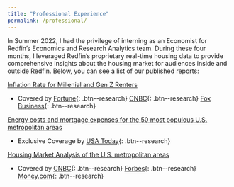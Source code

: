 ```yaml
---
title: "Professional Experience"
permalink: /professional/
---
```


In Summer 2022, I had the privilege of interning as an Economist for Redfin’s Economics and Research Analytics team. During these four months, I leveraged Redfin’s proprietary real-time housing data to provide comprehensive insights about the housing market for audiences inside and outside Redfin. Below, you can see a list of our published reports:

[Inflation Rate for Millenial and Gen Z Renters](https://www.redfin.com/news/inflation-renters-gen-z-millennials-2022/)

- Covered by [Fortune](https://fortune.com/2022/09/03/millennial-gen-z-renters-big-cities-higher-inflation-rates/){: .btn--research} [CNBC](https://www.cnbc.com/2022/09/05/how-long-it-takes-millennials-to-save-enough-to-buy-a-home.html){: .btn--research} [Fox Business](https://www.foxbusiness.com/lifestyle/inflation-hits-these-renters-hardest){: .btn--research}

[Energy costs and mortgage expenses for the 50 most populous U.S. metropolitan areas](https://www.redfin.com/news/energy-costs-housing-2022/)

- Exclusive Coverage by [USA Today](https://www.usatoday.com/story/money/2022/07/15/mortgage-costs-energy-bills-homebuyers-50-metros/10039676002/?gnt-cfr=1#:~:text=Nationwide%2C%20heating%20and%20electricity%20bills,shared%20exclusively%20with%20USA%20TODAY.){: .btn--research}

[Housing Market Analysis of the U.S. metropolitan areas](https://www.redfin.com/news/housing-markets-cooling-fastest-bay-area-2022/)

- Covered by [CNBC](https://www.cnbc.com/2022/07/12/us-real-estate-markets-that-are-cooling-the-fastest.html){: .btn--research} [Forbes](https://www.forbes.com/sites/brendarichardson/2022/08/04/housing-markets-that-show-signs-of-cooling-down-or-heating-up/?sh=368c725b1cd5){: .btn--research} [Money.com](https://money.com/cities-housing-market-cooling-fastest/){: .btn--research}